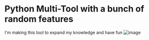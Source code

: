 # Python Multi-Tool with a bunch of random features
I'm making this tool to expand my knowledge and have fun
![image](https://user-images.githubusercontent.com/93495400/144025099-35d2751f-8aa6-40be-a626-5de7271523c5.png)

